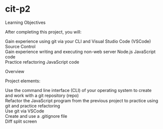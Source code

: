 # cit-p2</br>

Learning Objectives</br>

After completing this project, you will:</br>

Gain experience using git via your CLI and Visual Studio Code (VSCode) Source Control</br>
Gain experience writing and executing non-web server Node.js JavaScript code</br>
Practice refactoring JavaScript code</br>

Overview</br>

Project elements:</br>

Use the command line interface (CLI) of your operating system to create and work with a git repository (repo)</br>
Refactor the JavaScript program from the previous project to practice using git and practice refactoring</br>
Use git via VSCode</br>
Create and use a .gitignore file</br>
Diff split screen
